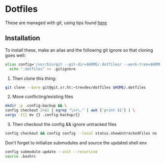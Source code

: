 # Dotfiles
These are managed with git, using tips found [here](https://www.atlassian.com/git/tutorials/dotfiles)

## Installation
To install these, make an alias and the following git ignore so that cloning
goes well:

```bash
alias config='/usr/bin/git --git-dir=$HOME/.dotfiles/ --work-tree=$HOME' && \
  echo ".dotfiles" >> .gitignore
```

1. Then clone this thing:

```bash
git clone --bare git@git.sr.ht:~trevdev/dotfiles $HOME/.dotfiles
```

2. Move conflicting/existing files

```bash
mkdir -p .config-backup && \
config checkout 2>&1 | egrep "\s+\." | awk {'print $1'} | \
xargs -I{} mv {} .config-backup/{}
```

3. Then checkout the config && ignore untracked files

```bash
config checkout && config config --local status.showUntrackedFiles no
```

Don't forget to initialize submodules and source the updated shell env

```bash
config submodule update --init --recursive
source .bashrc
```
